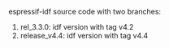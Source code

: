 espressif-idf source code with two branches:

1) rel_3.3.0: idf version with tag v4.2
2) release_v4.4: idf version with tag v4.4
